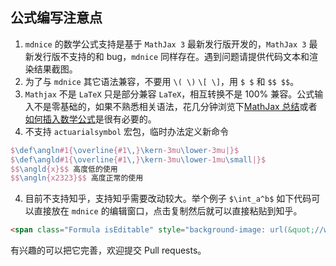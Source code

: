 ## 公式编写注意点

1. `mdnice` 的数学公式支持是基于 `MathJax 3` 最新发行版开发的，`MathJax 3` 最新发行版不支持的和 bug，`mdnice` 同样存在。遇到问题请提供代码文本和渲染结果截图。
2. 为了与 `mdnice` 其它语法兼容，不要用 `\( \)` `\[ \]`，用 `$ $` 和 `$$ $$`。
3. `Mathjax` 不是 `LaTeX` 只是部分兼容 `LaTeX`，相互转换不是 100% 兼容。公式输入不是零基础的，如果不熟悉相关语法，花几分钟浏览下[MathJax 总结](https://www.zybuluo.com/yangfch3/note/267947)或者[如何插入数学公式](https://www.yuque.com/yuque/help/math)是很有必要的。
4. 不支持 `actuarialsymbol` 宏包，临时办法定义新命令 
```tex
$\def\angln#1{\overline{#1\,}\kern-3mu\lower-3mu|}$
$\def\angld#1{\overline{#1\,}\kern-3mu\lower-1mu\small|}$
$$\angld{x}$$ 高度低的使用
$$\angln{x2323}$$ 高度正常的使用
```
4. 目前不支持知乎，支持知乎需要改动较大。举个例子 `$\int_a^b$` 如下代码可以直接放在 `mdnice` 的编辑窗口，点击复制然后就可以直接粘贴到知乎。

```html
<span class="Formula isEditable" style="background-image: url(&quot;//www.zhihu.com/equation?tex=\int_a^b&quot;);"><img class="Formula-image" data-eeimg="true" src="//www.zhihu.com/equation?tex=\int_a^b" alt="\int_a^b" width="212" height="56"><span class="Formula-placeholder" data-paste-ignore="true"><span data-offset-key="2b9d6-1-0"><span data-text="true"> </span></span></span></span>
```
有兴趣的可以把它完善，欢迎提交 Pull requests。